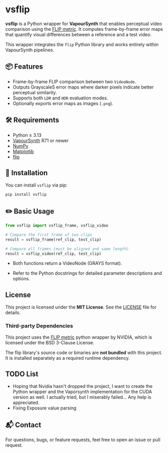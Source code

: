 # vsflip

**vsflip** is a Python wrapper for **VapourSynth** that enables perceptual video comparison using the [FLIP metric](https://github.com/NVlabs/flip). It computes frame-by-frame error maps that quantify visual differences between a reference and a test video.

This wrapper integrates the `flip` Python library and works entirely within VapourSynth pipelines.

## 📦 Features

- Frame-by-frame FLIP comparison between two `VideoNode`.
- Outputs GrayscaleS error maps where darker pixels indicate better perceptual similarity.
- Supports both `LDR` and `HDR` evaluation modes.
- Optionally exports error maps as images (`.png`).

## 🛠 Requirements

- Python ≥ 3.13
- [VapourSynth](https://www.vapoursynth.com/) R71 or newer
- [NumPy](https://numpy.org/)
- [Matplotlib](https://matplotlib.org/)
- [flip](https://github.com/NVlabs/flip)

## 🚀 Installation

You can install `vsflip` via pip:

```bash
pip install vsflip
```

## ✏️ Basic Usage
```python
from vsflip import vsflip_frame, vsflip_video

# Compare the first frame of two clips
result = vsflip_frame(ref_clip, test_clip)

# Compare all frames (must be aligned and same length)
result = vsflip_video(ref_clip, test_clip)
```
- Both functions return a VideoNode (GRAYS format).

- Refer to the Python docstrings for detailed parameter descriptions and options.

## License
This project is licensed under the **MIT License**. See the [LICENSE](./LICENSE) file for details.

### Third-party Dependencies
This project uses the [FLIP metric](https://github.com/NVlabs/flip) python wrapper by NVIDIA, which is licensed under the BSD 3-Clause License.

The flip library's source code or binaries are **not bundled** with this project.
It is installed separately as a required runtime dependency.

## TODO List
- Hoping that Nvidia hasn't dropped the project, I want to create the Python  wrapper and the Vaporsynth implementation for the CUDA version as well. 
  I actually tried, but I miserably failed... Any help is appreciated.
- Fixing Exposure value parsing

## 📬 Contact
For questions, bugs, or feature requests, feel free to open an issue or pull request.
